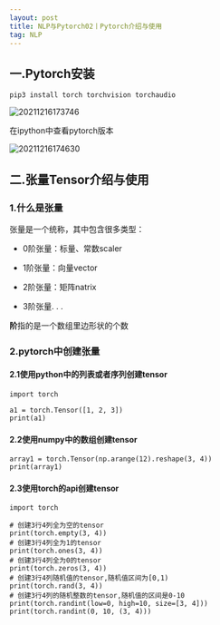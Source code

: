```yaml
---
layout: post
title: NLP与Pytorch02丨Pytorch介绍与使用
tag: NLP
---
```


## 一.Pytorch安装

    pip3 install torch torchvision torchaudio

![20211216173746](https://cdn.jsdelivr.net/gh/luckykang/picture_bed/blogs_images/20211216173746.png)

在ipython中查看pytorch版本

![20211216174630](https://cdn.jsdelivr.net/gh/luckykang/picture_bed/blogs_images/20211216174630.png)

## 二.张量Tensor介绍与使用

### 1.什么是张量

张量是一个统称，其中包含很多类型：

- 0阶张量：标量、常数scaler

- 1阶张量：向量vector

- 2阶张量：矩阵natrix

- 3阶张量. . .

**阶**指的是一个数组里边形状的个数

### 2.pytorch中创建张量

#### 2.1使用python中的列表或者序列创建tensor

    import torch

    a1 = torch.Tensor([1, 2, 3])
    print(a1)

#### 2.2使用numpy中的数组创建tensor

    array1 = torch.Tensor(np.arange(12).reshape(3, 4))
    print(array1)

#### 2.3使用torch的api创建tensor

    import torch

    # 创建3行4列全为空的tensor
    print(torch.empty(3, 4))
    # 创建3行4列全为1的tensor
    print(torch.ones(3, 4))
    # 创建3行4列全为0的tensor
    print(torch.zeros(3, 4))
    # 创建3行4列随机值的tensor,随机值区间为[0,1)
    print(torch.rand(3, 4))
    # 创建3行4列的随机整数的tensor,随机值的区间是0-10
    print(torch.randint(low=0, high=10, size=[3, 4]))
    print(torch.randint(0, 10, (3, 4)))



